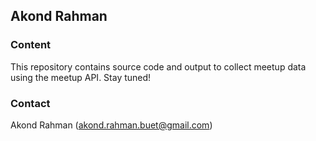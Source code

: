 ## Akond Rahman 
### Content 

This repository contains source code and output to collect 
meetup data using the meetup API. Stay tuned! 


### Contact 
Akond Rahman (akond.rahman.buet@gmail.com) 

 
